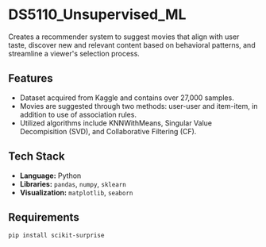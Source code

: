 # DS5110_Unsupervised_ML
Creates a recommender system to suggest movies that align with user taste, discover new and relevant content based on behavioral patterns, and streamline a viewer's selection process.

## Features
* Dataset acquired from Kaggle and contains over 27,000 samples.
* Movies are suggested through two methods: user-user and item-item, in addition to use of association rules.
* Utilized algorithms include KNNWithMeans, Singular Value Decompisition (SVD), and Collaborative Filtering (CF).

## Tech Stack
* **Language:** Python  
* **Libraries:** `pandas`, `numpy`, `sklearn`
* **Visualization:** `matplotlib`, `seaborn`
  
## Requirements

```bash
pip install scikit-surprise
```

